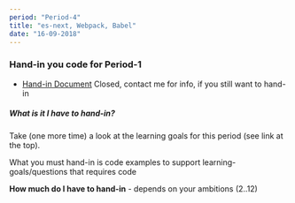 ```yaml
---
period: "Period-4"
title: "es-next, Webpack, Babel"
date: "16-09-2018"
---
```


### Hand-in you code for Period-1

* [Hand-in Document](#) Closed, contact me for info, if you still want to hand-in 
##### What is it I have to hand-in?
Take (one more time) a look at the learning goals for this period (see link at the top).

What you must hand-in is code examples to support learning-goals/questions that requires code

**How much do I have to hand-in** - depends on your ambitions (2..12)